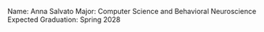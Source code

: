 Name: Anna Salvato 
Major: Computer Science and Behavioral Neuroscience 
Expected Graduation: Spring 2028
